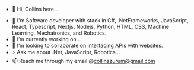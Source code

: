 - 👋 Hi, Collins here...

<!--
**collins-okafor/collins-okafor** is a ✨ _special_ ✨ repository because its `README.md` (this file) appears on your GitHub profile.

Here are some ideas to get you started:

- 🔭 I’m currently working on ...
- 🌱 I’m currently learning ...
- 👯 I’m looking to collaborate on ...
- 🤔 I’m looking for help with ...
- 💬 Ask me about ...
- 📫 How to reach me: ...
- 😄 Pronouns: ...
- ⚡ Fun fact: ...
-->

- 👀 I'm Software developer with stack in C#, .NetFrameworks, JavaScript, React, Typescript, Nextjs, Nodejs, Python, HTML, CSS, Machine Learning, Mechatronics, and Robotics.
- 🔭 I’m currently working on...
- 👯 I’m looking to collaborate on interfacing APIs with websites.
- ⚡ Ask me about .Net, JavaScript, Robotics...
- 📫 Reach me through my email @collinszurum@gmail.com

